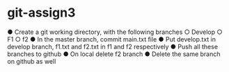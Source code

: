 # git-assign3
● Create a git working directory, with the following branches 
○ Develop 
○ F1
○ f2
● In the master branch, commit main.txt file 
● Put develop.txt in develop branch, f1.txt and f2.txt in f1 and f2 respectively 
● Push all these branches to github 
● On local delete f2 branch 
● Delete the same branch on github as well
